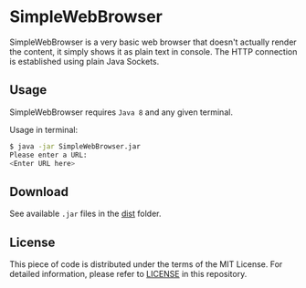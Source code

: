 # SimpleWebBrowser
SimpleWebBrowser is a very basic web browser that doesn't actually render the content, it simply shows it as plain text
in console. The HTTP connection is established using plain Java Sockets.

## Usage
SimpleWebBrowser requires `Java 8` and any given terminal.

Usage in terminal:
```sh
$ java -jar SimpleWebBrowser.jar
Please enter a URL:
<Enter URL here>
```

## Download
See available `.jar` files in the [dist](./dist) folder.

## License
This piece of code is distributed under the terms of the MIT License.
For detailed information, please refer to [LICENSE](../LICENSE) in this repository.
